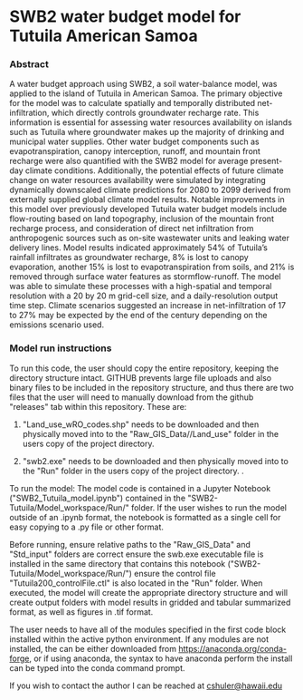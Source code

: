 # SWB2 water budget model for Tutuila American Samoa


### Abstract
A water budget approach using SWB2, a soil water-balance model, was applied to the island of Tutuila in American Samoa. The primary objective for the model was to calculate spatially and temporally distributed net-infiltration, which directly controls groundwater recharge rate. This information is essential for assessing water resources availability on islands such as Tutuila where groundwater makes up the majority of drinking and municipal water supplies. Other water budget components such as evapotranspiration, canopy interception, runoff, and mountain front recharge were also quantified with the SWB2 model for average present-day climate conditions. Additionally, the potential effects of future climate change on water resources availability were simulated by integrating dynamically downscaled climate predictions for 2080 to 2099 derived from externally supplied global climate model results. Notable improvements in this model over previously developed Tutuila water budget models include flow-routing based on land topography, inclusion of the mountain front recharge process, and consideration of direct net infiltration from anthropogenic sources such as on-site wastewater units and leaking water delivery lines. Model results indicated approximately 54% of Tutuila’s rainfall infiltrates as groundwater recharge, 8% is lost to canopy evaporation, another 15% is lost to evapotranspiration from soils, and 21% is removed through surface water features as stormflow-runoff.  The model was able to simulate these processes with a high-spatial and temporal resolution with a 20 by 20 m grid-cell size, and a daily-resolution output time step. Climate scenarios suggested an increase in net-infiltration of 17 to 27% may be expected by the end of the century depending on the emissions scenario used.


### Model run instructions

To run this code, the user should copy the entire repository, keeping the directory structure intact. GITHUB prevents large file uploads and also binary files to be included in the repository structure, and thus there are two files that the user will need to manually download from the github "releases" tab within this repository. These are: 

1) "Land_use_wRO_codes.shp" needs to be downloaded and then physically moved into to the "Raw_GIS_Data//Land_use" folder in the users copy of the project directory. 

2) "swb2.exe" needs to be downloaded and then physically moved into to the "Run" folder in the users copy of the project directory. .


To run the model:
The model code is contained in a Jupyter Notebook ("SWB2_Tutuila_model.ipynb") contained in the "SWB2-Tutuila/Model_workspace/Run/" folder. If the user wishes to run the model outside of an .ipynb format, the notebook is formatted as a single cell for easy copying to a .py file or other format. 

Before running, ensure relative paths to the "Raw_GIS_Data" and "Std_input" folders are correct ensure the swb.exe executable file is installed in the same directory that contains this notebook ("SWB2-Tutuila/Model_workspace/Run/") ensure the control file "Tutuila200_controlFile.ctl" is also located in the "Run" folder.  When executed, the model will create the appropriate directory structure and will create output folders with model results in gridded and tabular summarized format, as well as figures in .tif format.

The user needs to have all of the modules specified in the first code block installed within the active python environment. If any modules are not installed, the can be either downloaded from https://anaconda.org/conda-forge, or if using anaconda, the syntax to have anaconda perform the install can be typed into the conda command prompt.




If you wish to contact the author I can be reached at cshuler@hawaii.edu
